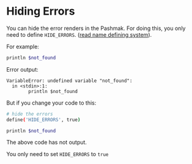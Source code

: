 # Hiding Errors
You can hide the error renders in the Pashmak.
For doing this, you only need to define `HIDE_ERRORS`.
([read name defining system](../11_advance/11_name_defines.md)).

For example:

```bash
println $not_found
```

Error output:

```
VariableError: undefined variable "not_found":
  in <stdin>:1:
        println $not_found
```

But if you change your code to this:

```bash
# hide the errors
define('HIDE_ERRORS', true)

println $not_found
```

The above code has not output.

You only need to set `HIDE_ERRORS` to `true`
